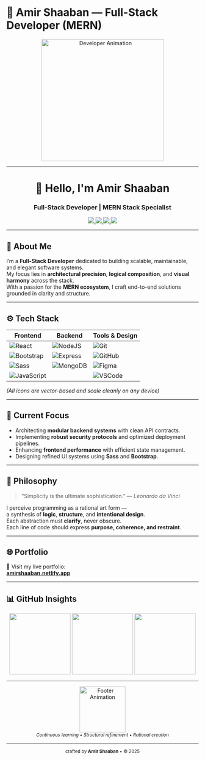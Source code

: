 # 🧭 Amir Shaaban — Full-Stack Developer (MERN)

<div align="center">
  <img src="https://user-images.githubusercontent.com/74038190/212749695-a6817c5a-a794-462b-afca-1b5ce7dd5e63.gif" alt="Developer Animation" width="320px" />
</div>

---

<h1 align="center">👋 Hello, I'm <strong>Amir Shaaban</strong></h1>
<h3 align="center">Full-Stack Developer | MERN Stack Specialist</h3>

<p align="center">
  <a href="mailto:amirahmed896123@gmail.com">
    <img src="https://img.shields.io/badge/Gmail-D14836?style=flat-square&logo=gmail&logoColor=white" />
  </a>
  <a href="https://github.com/AmirAhmedShaaban" target="_blank">
    <img src="https://img.shields.io/badge/GitHub-181717?style=flat-square&logo=github&logoColor=white" />
  </a>
  <a href="https://www.linkedin.com/in/amirshaaban/" target="_blank">
    <img src="https://img.shields.io/badge/LinkedIn-0077B5?style=flat-square&logo=linkedin&logoColor=white" />
  </a>
  <a href="https://amirshaaban.netlify.app" target="_blank">
    <img src="https://img.shields.io/badge/Portfolio-000000?style=flat-square&logo=vercel&logoColor=white" />
  </a>
</p>

---

## 🧩 About Me

I’m a **Full-Stack Developer** dedicated to building scalable, maintainable, and elegant software systems.  
My focus lies in **architectural precision**, **logical composition**, and **visual harmony** across the stack.  
With a passion for the **MERN ecosystem**, I craft end-to-end solutions grounded in clarity and structure.

---

## ⚙️ Tech Stack

<div align="center">

| Frontend | Backend | Tools & Design |
|-----------|----------|----------------|
| ![React](https://cdn.jsdelivr.net/gh/devicons/devicon/icons/react/react-original.svg) | ![NodeJS](https://cdn.jsdelivr.net/gh/devicons/devicon/icons/nodejs/nodejs-original.svg) | ![Git](https://cdn.jsdelivr.net/gh/devicons/devicon/icons/git/git-original.svg) |
| ![Bootstrap](https://cdn.jsdelivr.net/gh/devicons/devicon/icons/bootstrap/bootstrap-original.svg) | ![Express](https://cdn.jsdelivr.net/gh/devicons/devicon/icons/express/express-original.svg) | ![GitHub](https://cdn.jsdelivr.net/gh/devicons/devicon/icons/github/github-original.svg) |
| ![Sass](https://cdn.jsdelivr.net/gh/devicons/devicon/icons/sass/sass-original.svg) | ![MongoDB](https://cdn.jsdelivr.net/gh/devicons/devicon/icons/mongodb/mongodb-original.svg) | ![Figma](https://cdn.jsdelivr.net/gh/devicons/devicon/icons/figma/figma-original.svg) |
| ![JavaScript](https://cdn.jsdelivr.net/gh/devicons/devicon/icons/javascript/javascript-original.svg) |  | ![VSCode](https://cdn.jsdelivr.net/gh/devicons/devicon/icons/vscode/vscode-original.svg) |

</div>

*(All icons are vector-based and scale cleanly on any device)*

---

## 🚀 Current Focus

- Architecting **modular backend systems** with clean API contracts.  
- Implementing **robust security protocols** and optimized deployment pipelines.  
- Enhancing **frontend performance** with efficient state management.  
- Designing refined UI systems using **Sass** and **Bootstrap**.  

---

## 📖 Philosophy

> “Simplicity is the ultimate sophistication.” — *Leonardo da Vinci*

I perceive programming as a rational art form —  
a synthesis of **logic**, **structure**, and **intentional design**.  
Each abstraction must **clarify**, never obscure.  
Each line of code should express **purpose, coherence, and restraint**.

---

## 🌐 Portfolio

🎯 Visit my live portfolio:  
**[amirshaaban.netlify.app](https://amirshaaban.netlify.app)**

---

## 📊 GitHub Insights

<div align="center">
  <img src="https://github-readme-stats.vercel.app/api?username=AmirAhmedShaaban&show_icons=true&theme=react&hide_border=true&include_all_commits=true&count_private=true" height="160" />
  <img src="https://github-readme-stats.vercel.app/api/top-langs?username=AmirAhmedShaaban&layout=compact&theme=react&hide_border=true&langs_count=8" height="160" />
  <img src="https://streak-stats.demolab.com?user=AmirAhmedShaaban&theme=react&hide_border=true" height="160" />
</div>

---

<div align="center">
  <img src="https://media0.giphy.com/media/v1.Y2lkPTc5MGI3NjExNzA1NWZpMmI5NzU0em9yZ3R0Z2Q2MWJ3d2Yycmtza3NpMXAzbzBqaSZlcD12MV9pbnRlcm5hbF9naWZfYnlfaWQmY3Q9Zw/78XCFBGOlS6keY1Bil/giphy.gif" alt="Footer Animation" height="120px" />
  <br/>
  <sub><i>Continuous learning • Structural refinement • Rational creation</i></sub>
</div>

---

<p align="center">
  <sub>crafted by <strong>Amir Shaaban</strong> • © 2025</sub>
</p>
